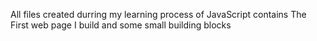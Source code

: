 All files created durring my learning process of JavaScript 
contains 
The First web page I build and some small building blocks  
